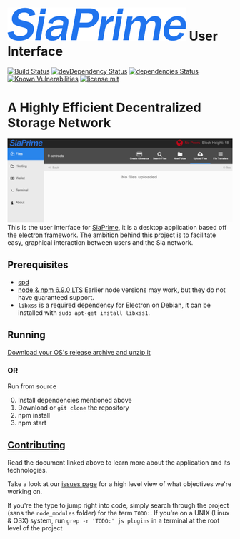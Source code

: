 # [![SiaPrime Logo](/assets/siaPrimeLogo.png)](https://siaprime.net/) User Interface

[![Build Status](https://travis-ci.org/NebulousLabs/SiaPrime-UI.svg?branch=master)](https://travis-ci.org/NebulousLabs/SiaPrime-UI)
[![devDependency Status](https://david-dm.org/NebulousLabs/SiaPrime-UI/dev-status.svg)](https://david-dm.org/NebulousLabs/SiaPrime-UI#info=devDependencies)
[![dependencies Status](https://david-dm.org/NebulousLabs/SiaPrime-UI.svg)](https://david-dm.org/NebulousLabs/SiaPrime-UI#info=dependencies)
[![Known Vulnerabilities](https://snyk.io/test/github/NebulousLabs/SiaPrime-UI/badge.svg)](https://snyk.io/test/github/NebulousLabs/SiaPrime-UI)
[![license:mit](https://img.shields.io/badge/license-mit-blue.svg)](https://opensource.org/licenses/MIT)

# A Highly Efficient Decentralized Storage Network

![A snapshot of the file library](/doc/assets/files.png)
This is the user interface for [SiaPrime](https://gitlab.com/SiaPrime/Sia), it
is a desktop application based off the
[electron](https://github.com/atom/electron) framework. The ambition behind
this project is to facilitate easy, graphical interaction between users and
the Sia network.

## Prerequisites

- [spd](https://gitlab.com/SiaPrime/Sia)
- [node & npm 6.9.0 LTS](https://nodejs.org/download/)
Earlier node versions may work, but they do not have guaranteed support.
- `libxss` is a required dependency for Electron on Debian, it can be installed with `sudo apt-get install libxss1`.

## Running

[Download your OS's release archive and unzip it](https://gitlab.com/SiaPrime/SiaPrime-UI/releases)

### OR

Run from source

0. Install dependencies mentioned above
1. Download or `git clone` the repository
2. npm install
3. npm start

## [Contributing](doc/Developers.md)

Read the document linked above to learn more about the application and its technologies.

Take a look at our [issues page](https://gitlab.com/SiaPrime/SiaPrime-UI/issues)
for a high level view of what objectives we're working on.

If you're the type to jump right into code, simply search through the project
(sans the `node_modules` folder) for the term `TODO:`. If you're on a UNIX
(Linux & OSX) system, run `grep -r 'TODO:' js plugins` in a terminal at the
root level of the project

